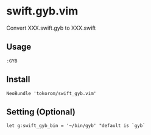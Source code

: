 # swift.gyb.vim
Convert XXX.swift.gyb to XXX.swift

## Usage

```vim
:GYB
```

## Install

```vim
NeoBundle 'tokorom/swift_gyb.vim'
```

## Setting (Optional)

```vim
let g:swift_gyb_bin = '~/bin/gyb' "default is `gyb`
```
